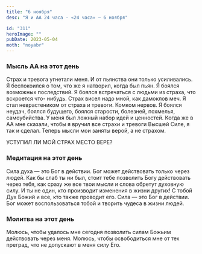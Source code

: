 ```yaml
---
title: "6 ноября"
desc: "Я и АА 24 часа - «24 часа» — 6 ноября"

id: "311"
heroImage: ""
pubDate: 2023-05-04
moth: "noyabr"
---
```


### Мысль АА на этот день

Страх и тревога угнетали меня. И от пьянства они только усиливались. Я
беспокоился о том, что же я натворил, когда был пьян. Я боялся возможных
последствий. Я боялся встречаться с людьми из страха, что вскроется что-
нибудь. Страх висел надо мной, как дамоклов меч. Я стал неврастеником от
страха и тревоги. Комком нервов. Я боялся неудач, боялся будущего, боялся
старости, болезней, похмелья, самоубийства. У меня был ложный набор идей и
ценностей. Когда же в АА мне сказали, чтобы я вручил все страхи и тревоги
Высшей Силе, я так и сделал. Теперь мысли мои заняты верой, а не страхом.

УСТУПИЛ ЛИ МОЙ СТРАХ МЕСТО ВЕРЕ?

### Медитация на этот день

Сила духа — это Бог в действии. Бог может действовать только через людей. Как
бы слаб ты ни был, стоит тебе позволить Богу действовать через тебя, как сразу
же все твои мысли и слова обретут духовную силу. И ты не один, кто производит
изменения в жизни других! С тобой Дух Божий и все, кто также проводит его.
Сила — это Бог в действии. Бог может воспользоваться тобой и творить чудеса в
жизни людей.

### Молитва на этот день

Молюсь, чтобы удалось мне сегодня позволить силам Божьим действовать через
меня. Молюсь, чтобы освободиться мне от тех преград, что не допускают в меня
силу Его.

